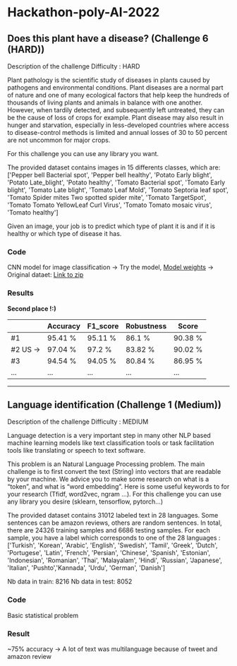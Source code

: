 # Hackathon-poly-AI-2022

## Does this plant have a disease? (Challenge 6 (HARD))
Description of the challenge
Difficulty : HARD

Plant pathology is the scientific study of diseases in plants caused by pathogens and environmental conditions. Plant diseases are a normal part of nature and one of many ecological factors that help keep the hundreds of thousands of living plants and animals in balance with one another. However, when tardily detected, and subsequently left untreated, they can be the cause of loss of crops for example. Plant disease may also result in hunger and starvation, especially in less-developed countries where access to disease-control methods is limited and annual losses of 30 to 50 percent are not uncommon for major crops.

For this challenge you can use any library you want.

The provided dataset contains images in 15 differents classes, which are:
['Pepper bell Bacterial spot', 'Pepper bell healthy', 'Potato Early blight', 'Potato Late_blight', 'Potato healthy', 'Tomato Bacterial spot', 'Tomato Early blight', 'Tomato Late blight', 'Tomato Leaf Mold', 'Tomato Septoria leaf spot', 'Tomato Spider mites Two spotted spider mite', 'Tomato TargetSpot', 'Tomato Tomato YellowLeaf Curl Virus', 'Tomato Tomato mosaic virus', 'Tomato healthy']

Given an image, your job is to predict which type of plant it is and if it is healthy or which type of disease it has.


### Code
CNN model for image classification
-> Try the model, [Model weights](https://drive.google.com/drive/folders/1-ABLMPxvCRjbboEcOCVc9l20UnhAIdlO?usp=sharing)
-> Original dataet: [Link to zip](https://drive.google.com/file/d/1-5RR_gXkMEHHMY1sOEw8CdlR1ImQxShp/view?usp=sharing)
### Results

**Second place !:)**

  |        | Accuracy         | F1_score     | Robustness        | Score  |
  |--------|------------------|--------------|-------------------|--------|
  |#1      |95.41 %	         |95.11 %       |	86.1 %          	|90.38 % |
  |#2 US ->| 97.04 %          | 97.2 %       | 83.82 %	          | 90.02 %|
  |#3      |94.54 %	         |94.05 %	      |80.84 %	          | 86.95 %|
  | ...    | ...              | ...          | ...               | ...     |

___________________________________________________________
## Language identification (Challenge 1 (Medium))
Description of the challenge
Difficulty : MEDIUM

Language detection is a very important step in many other NLP based machine learning models like text classification tools or task facilitation tools like translating or speech to text software.

This problem is an Natural Language Processing problem. The main challenge is to first convert the text (String) into vectors that are readable by your machine. We advice you to make some research on what is a “token”, and what is “word embedding”. Here is some useful keywords to for your research (Tfidf, word2vec, ngram …). For this challenge you can use any library you desire (sklearn, tensorflow, pytorch…)

The provided dataset contains 31012 labeled text in 28 languages. Some sentences can be amazon reviews, others are random sentences.
In total, there are 24326 training samples and 6686 testing samples. For each sample, you have a label which corresponds to one of the 28 languages :
['Turkish', 'Korean', 'Arabic', 'English', 'Swedish', 'Tamil', 'Greek', 'Dutch', 'Portugese', 'Latin', 'French', 'Persian', 'Chinese', 'Spanish', 'Estonian', 'Indonesian', 'Romanian', 'Thai', 'Malayalam', 'Hindi', 'Russian', 'Japanese', 'Italian', 'Pushto','Kannada', 'Urdu', 'German', 'Danish']

Nb data in train: 8216
Nb data in test: 8052

### Code
Basic statistical problem

### Result 
~75% accuracy
-> A lot of text was multilanguage because of tweet and amazon review









